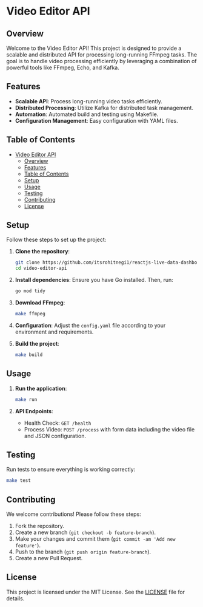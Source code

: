 # Video Editor API

## Overview

Welcome to the Video Editor API! This project is designed to provide a scalable and distributed API for processing long-running FFmpeg tasks. The goal is to handle video processing efficiently by leveraging a combination of powerful tools like FFmpeg, Echo, and Kafka.

## Features

- **Scalable API**: Process long-running video tasks efficiently.
- **Distributed Processing**: Utilize Kafka for distributed task management.
- **Automation**: Automated build and testing using Makefile.
- **Configuration Management**: Easy configuration with YAML files.

## Table of Contents

- [Video Editor API](#video-editor-api)
  - [Overview](#overview)
  - [Features](#features)
  - [Table of Contents](#table-of-contents)
  - [Setup](#setup)
  - [Usage](#usage)
  - [Testing](#testing)
  - [Contributing](#contributing)
  - [License](#license)

## Setup

Follow these steps to set up the project:

1. **Clone the repository**:
    ```bash
    git clone https://github.com/itsrohitnegi1/reactjs-live-data-dashboard.git
    cd video-editor-api
    ```

2. **Install dependencies**:
    Ensure you have Go installed. Then, run:
    ```bash
    go mod tidy
    ```

3. **Download FFmpeg**:
    ```bash
    make ffmpeg
    ```

4. **Configuration**:
    Adjust the `config.yaml` file according to your environment and requirements.

5. **Build the project**:
    ```bash
    make build
    ```

## Usage

1. **Run the application**:
    ```bash
    make run
    ```

2. **API Endpoints**:
    - Health Check: `GET /health`
    - Process Video: `POST /process` with form data including the video file and JSON configuration.

## Testing

Run tests to ensure everything is working correctly:
```bash
make test
```

## Contributing

We welcome contributions! Please follow these steps:

1. Fork the repository.
2. Create a new branch (`git checkout -b feature-branch`).
3. Make your changes and commit them (`git commit -am 'Add new feature'`).
4. Push to the branch (`git push origin feature-branch`).
5. Create a new Pull Request.

## License

This project is licensed under the MIT License. See the [LICENSE](LICENSE) file for details.

